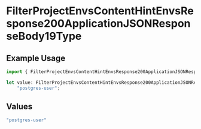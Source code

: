 # FilterProjectEnvsContentHintEnvsResponse200ApplicationJSONResponseBody19Type

## Example Usage

```typescript
import { FilterProjectEnvsContentHintEnvsResponse200ApplicationJSONResponseBody19Type } from "@vercel/sdk/models/operations";

let value: FilterProjectEnvsContentHintEnvsResponse200ApplicationJSONResponseBody19Type =
    "postgres-user";
```

## Values

```typescript
"postgres-user"
```